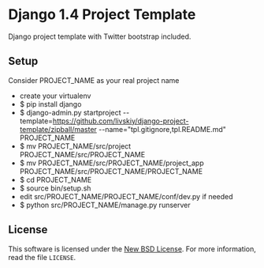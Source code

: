 # Django 1.4 Project Template #

Django project template with Twitter bootstrap included.

## Setup ##

Consider PROJECT_NAME as your real project name

- сreate your virtualenv
- $ pip install django
- $ django-admin.py startproject --template=https://github.com/livskiy/django-project-template/zipball/master --name="tpl.gitignore,tpl.README.md" PROJECT_NAME
- $ mv PROJECT_NAME/src/project PROJECT_NAME/src/PROJECT_NAME
- $ mv PROJECT_NAME/src/PROJECT_NAME/project_app PROJECT_NAME/src/PROJECT_NAME/PROJECT_NAME
- $ cd PROJECT_NAME
- $ source bin/setup.sh
- edit src/PROJECT_NAME/PROJECT_NAME/conf/dev.py if needed
- $ python src/PROJECT_NAME/manage.py runserver

## License ##

This software is licensed under the [New BSD License][BSD]. For more
information, read the file ``LICENSE``.

[BSD]: http://opensource.org/licenses/BSD-3-Clause
